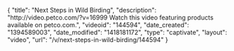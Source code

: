 {
    "title": "Next Steps in Wild Birding",
    "description": "http:\/\/video.petco.com\/?v=16999 Watch this video featuring products available on petco.com.",
    "videoid": "144594",
    "date_created": "1394589003",
    "date_modified": "1418181172",
    "type": "captivate",
    "layout": "video",
    "url": "\/v\/next-steps-in-wild-birding\/144594"
}